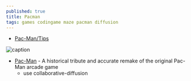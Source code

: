 ```yaml
---
published: true
title: Pacman
tags: games codingame maze pacman diffusion
---
```

- [Pac-Man/Tips](https://strategywiki.org/wiki/Pac-Man/Tips)

![caption](https://cdn.wikimg.net/en/strategywiki/images/9/9b/PM_Maze_Diagram.png)

- [Pac-Man](https://github.com/RobbertC5/pacman) - A historical tribute and accurate remake of the original Pac-Man arcade game
	- use collaborative-diffusion 